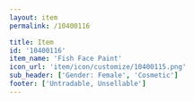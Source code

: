 ```yaml
---
layout: item
permalink: /10400116

title: Item
id: '10400116'
item_name: 'Fish Face Paint'
icon_url: 'item/icon/customize/10400115.png'
sub_header: ['Gender: Female', 'Cosmetic']
footer: ['Untradable, Unsellable']
---
```

